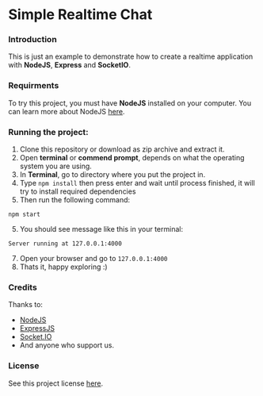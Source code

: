 # Simple Realtime Chat
### Introduction
This is just an example to demonstrate how to create a realtime application with **NodeJS**, **Express** and **SocketIO**.
### Requirments
To try this project, you must have **NodeJS** installed on your computer. You can learn more about NodeJS [here](https://github.com/nodejs/node).
### Running the project:
1. Clone this repository or download as zip archive and extract it.
2. Open **terminal** or **commend prompt**, depends on what the operating system you are using.
3. In **Terminal**, go to directory where you put the project in.
4. Type `npm install` then press enter and wait until process finished, it will try to install required dependencies
4. Then run the following command:
```shell script
npm start
```
5. You should see message like this in your terminal:
```
Server running at 127.0.0.1:4000
```
7. Open your browser and go to ```127.0.0.1:4000```
8. Thats it, happy exploring :)

### Credits
Thanks to:
* [NodeJS](https://github.com/nodejs/node)
* [ExpressJS](https://github.com/expressjs/express)
* [Socket.IO](https://github.com/socketio/socket.io)
* And anyone who support us.

### License
See this project license [here](https://github.com/DykiSA/simple-realtime-chat/blob/master/LICENSE).
